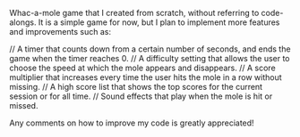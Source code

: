 Whac-a-mole game that I created from scratch, without referring to code-alongs. It is a simple game for now, but I 
plan to implement more features and improvements such as: 

// A timer that counts down from a certain number of seconds, and ends the game when the timer reaches 0.
// A difficulty setting that allows the user to choose the speed at which the mole appears and disappears.
// A score multiplier that increases every time the user hits the mole in a row without missing.
// A high score list that shows the top scores for the current session or for all time.
// Sound effects that play when the mole is hit or missed.


Any comments on how to improve my code is greatly appreciated!
